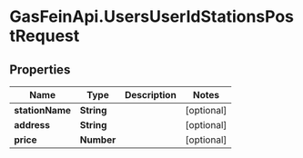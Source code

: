 # GasFeinApi.UsersUserIdStationsPostRequest

## Properties

Name | Type | Description | Notes
------------ | ------------- | ------------- | -------------
**stationName** | **String** |  | [optional] 
**address** | **String** |  | [optional] 
**price** | **Number** |  | [optional] 


